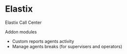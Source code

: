 Elastix
=======

Elastix Call Center

Addon modules

- Custom reports agents activity
- Manage agents breaks (for supervisers and operators)
